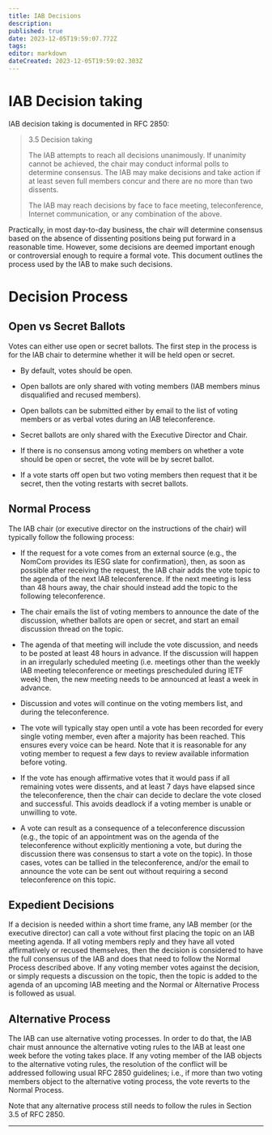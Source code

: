 ```yaml
---
title: IAB Decisions
description: 
published: true
date: 2023-12-05T19:59:07.772Z
tags: 
editor: markdown
dateCreated: 2023-12-05T19:59:02.303Z
---
```


# IAB Decision taking

IAB decision taking is documented in RFC 2850:

> 3.5 Decision taking
> 
>   The IAB attempts to reach all decisions unanimously.  If unanimity
>   cannot be achieved, the chair may conduct informal polls to determine
>   consensus.  The IAB may make decisions and take action if at least
>   seven full members concur and there are no more than two dissents.
> 
>   The IAB may reach decisions by face to face meeting, teleconference,
>   Internet communication, or any combination of the above.

Practically, in most day-to-day business, the chair will determine consensus
based on the absence of dissenting positions being put forward in a reasonable
time. However, some decisions are deemed important enough or controversial
enough to require a formal vote. This document outlines the process used by the
IAB to make such decisions.

# Decision Process

## Open vs Secret Ballots

Votes can either use open or secret ballots. The first step in the process is
for the IAB chair to determine whether it will be held open or secret.

- By default, votes should be open.

- Open ballots are only shared with voting members (IAB members minus
  disqualified and recused members).

- Open ballots can be submitted either by email to the list of voting members
  or as verbal votes during an IAB teleconference.

- Secret ballots are only shared with the Executive Director and Chair.

- If there is no consensus among voting members on whether a vote should be
  open or secret, the vote will be by secret ballot.

- If a vote starts off open but two voting members then request that it be
  secret, then the voting restarts with secret ballots.

## Normal Process

The IAB chair (or executive director on the instructions of the chair) will 
typically follow the following process:

- If the request for a vote comes from an external source (e.g., the NomCom
  provides its IESG slate for confirmation), then, as soon as possible after
  receiving the request, the IAB chair adds the vote topic to the agenda of the
  next IAB teleconference. If the next meeting is less than 48 hours away, the
  chair should instead add the topic to the following teleconference.

- The chair emails the list of voting members to announce the date of the
  discussion, whether ballots are open or secret, and start an email discussion
  thread on the topic.
  
- The agenda of that meeting will include the vote discussion, and needs to be
  posted at least 48 hours in advance. If the discussion will happen in an
  irregularly scheduled meeting (i.e. meetings other than the weekly IAB
  meeting teleconference or meetings prescheduled during IETF week) then, the
  new meeting needs to be announced at least a week in advance.

- Discussion and votes will continue on the voting members list, and during the
  teleconference.

- The vote will typically stay open until a vote has been recorded for every
  single voting member, even after a majority has been reached. This ensures
  every voice can be heard. Note that it is reasonable for any voting member to
  request a few days to review available information before voting.

- If the vote has enough affirmative votes that it would pass if all remaining
  votes were dissents, and at least 7 days have elapsed since the
  teleconference, then the chair can decide to declare the vote closed and
  successful. This avoids deadlock if a voting member is unable or unwilling to
  vote.

- A vote can result as a consequence of a teleconference discussion (e.g., the
  topic of an appointment was on the agenda of the teleconference without
  explicitly mentioning a vote, but during the discussion there was consensus
  to start a vote on the topic). In those cases, votes can be tallied in the
  teleconference, and/or the email to announce the vote can be sent out without
  requiring a second teleconference on this topic.

## Expedient Decisions

If a decision is needed within a short time frame, any IAB member (or the
executive director) can call a vote without first placing the topic on an IAB
meeting agenda. If all voting members reply and they have all voted
affirmatively or recused themselves, then the decision is considered to have
the full consensus of the IAB and does that need to follow the Normal Process
described above. If any voting member votes against the decision, or simply
requests a discussion on the topic, then the topic is added to the agenda of an
upcoming IAB meeting and the Normal or Alternative Process is followed as usual.

## Alternative Process

The IAB can use alternative voting processes. In order to do that, the IAB
chair must announce the alternative voting rules to the IAB at least one week
before the voting takes place. If any voting member of the IAB objects to the
alternative voting rules, the resolution of the conflict will be addressed
following usual RFC 2850 guidelines; i.e., if more than two voting members
object to the alternative voting process, the vote reverts to the Normal
Process.

Note that any alternative process still needs to follow the rules in Section
3.5 of RFC 2850.

---
